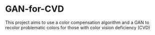 # GAN-for-CVD
This project aims to use a color compensation algorithm and a GAN to recolor problematic colors for those with color vision deficiency (CVD)
